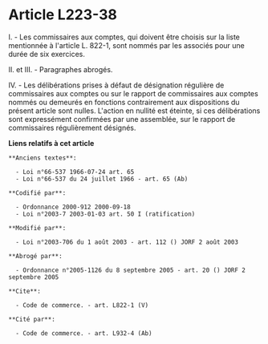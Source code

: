 # Article L223-38

I. - Les commissaires aux comptes, qui doivent être choisis sur la liste mentionnée à l'article L. 822-1, sont nommés par les
associés pour une durée de six exercices.

II. et III. - Paragraphes abrogés.

IV. - Les délibérations prises à défaut de désignation régulière de commissaires aux comptes ou sur le rapport de
commissaires aux comptes nommés ou demeurés en fonctions contrairement aux dispositions du présent article sont nulles.
L'action en nullité est éteinte, si ces délibérations sont expressément confirmées par une assemblée, sur le rapport de
commissaires régulièrement désignés.

**Liens relatifs à cet article**

	**Anciens textes**:

	  - Loi n°66-537 1966-07-24 art. 65
	  - Loi n°66-537 du 24 juillet 1966 - art. 65 (Ab)

	**Codifié par**:

	  - Ordonnance 2000-912 2000-09-18
	  - Loi n°2003-7 2003-01-03 art. 50 I (ratification)

	**Modifié par**:

	  - Loi n°2003-706 du 1 août 2003 - art. 112 () JORF 2 août 2003

	**Abrogé par**:

	  - Ordonnance n°2005-1126 du 8 septembre 2005 - art. 20 () JORF 2 septembre 2005

	**Cite**:

	  - Code de commerce. - art. L822-1 (V)

	**Cité par**:

	  - Code de commerce. - art. L932-4 (Ab)

